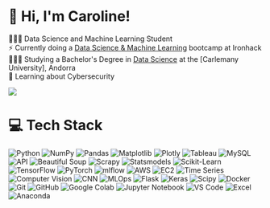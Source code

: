<!-- Level 3: Add custom code -->

# 👋 Hi, I'm Caroline!
👩🏻‍💻 Data Science and Machine Learning Student<br/>
⚡ Currently doing a [Data Science & Machine Learning](https://ironhack.com/pt/data-science-machine-learning/remoto) bootcamp at Ironhack<br/>
👩🏻‍🎓 Studying a Bachelor's Degree in [Data Science](https://www.universitatcarlemany.com/programas/bachelors/bachelor-online-data-science/) at the [Carlemany University], Andorra<br/>
💭 Learning about Cybersecurity<br/>

<!-- GitHub stats from https://github.com/anuraghazra/github-readme-stats -->
![](https://github-readme-stats.vercel.app/api?username=cbertopt&show_icons=true&theme=tokyonight&hide_border=false&include_all_commits=true&count_private=true)<br/>

# 💻 Tech Stack
<!-- Badges from https://github.com/Ileriayo/markdown-badges -->
![Python](https://img.shields.io/badge/python-3670A0?style=for-the-badge&logo=python&logoColor=ffdd54) ![NumPy](https://img.shields.io/badge/numpy-%23013243.svg?style=for-the-badge&logo=numpy&logoColor=white) ![Pandas](https://img.shields.io/badge/pandas-%23150458.svg?style=for-the-badge&logo=pandas&logoColor=white) ![Matplotlib](https://img.shields.io/badge/Matplotlib-11557C?style=for-the-badge&logo=matplotlib&logoColor=white) ![Plotly](https://img.shields.io/badge/Plotly-%233F4F75.svg?style=for-the-badge&logo=plotly&logoColor=white) ![Tableau](https://img.shields.io/badge/Tableau-005F86?style=for-the-badge&logo=Tableau&logoColor=white) ![MySQL](https://img.shields.io/badge/mysql-4479A1.svg?style=for-the-badge&logo=mysql&logoColor=white) ![API](https://img.shields.io/badge/API-FF6C37?style=for-the-badge&logo=fastapi&logoColor=white) ![Beautiful Soup](https://img.shields.io/badge/Beautiful_Soup-3776AB?style=for-the-badge&logo=BeautifulSoup&logoColor=white) ![Scrapy](https://img.shields.io/badge/Scrapy-452485?style=for-the-badge&logo=Scrapy&logoColor=white) ![Statsmodels](https://img.shields.io/badge/Statsmodels-3776AB?style=for-the-badge&logo=python&logoColor=white) ![Scikit-Learn](https://img.shields.io/badge/Scikit--Learn-F7931E?style=for-the-badge&logo=scikit-learn&logoColor=white) ![TensorFlow](https://img.shields.io/badge/TensorFlow-FF6F00?style=for-the-badge&logo=tensorflow&logoColor=white) ![PyTorch](https://img.shields.io/badge/PyTorch-EE4C2C?style=for-the-badge&logo=pytorch&logoColor=white) ![mlflow](https://img.shields.io/badge/mlflow-%23d9ead3.svg?style=for-the-badge&logo=numpy&logoColor=blue) ![AWS](https://img.shields.io/badge/AWS-232F3E?style=for-the-badge&logo=amazonaws&logoColor=white) ![EC2](https://img.shields.io/badge/EC2-232F3E?style=for-the-badge&logo=amazonaws&logoColor=white) ![Time Series](https://img.shields.io/badge/Time--Series-150458?style=for-the-badge&logo=pandas&logoColor=white) ![Computer Vision](https://img.shields.io/badge/Computer--Vision-5C3EE8?style=for-the-badge&logo=opencv&logoColor=white) ![CNN](https://img.shields.io/badge/CNN-FF6F00?style=for-the-badge&logo=tensorflow&logoColor=white) ![MLOps](https://img.shields.io/badge/MLOps-0078D4?style=for-the-badge&logo=mlflow&logoColor=white) ![Flask](https://img.shields.io/badge/flask-%23000.svg?style=for-the-badge&logo=flask&logoColor=white) ![Keras](https://img.shields.io/badge/Keras-%23D00000.svg?style=for-the-badge&logo=Keras&logoColor=white) ![Scipy](https://img.shields.io/badge/SciPy-%230C55A5.svg?style=for-the-badge&logo=scipy&logoColor=%white) ![Docker](https://img.shields.io/badge/docker-%230db7ed.svg?style=for-the-badge&logo=docker&logoColor=white) ![Git](https://img.shields.io/badge/git-%23F05033.svg?style=for-the-badge&logo=git&logoColor=white) ![GitHub](https://img.shields.io/badge/github-%23121011.svg?style=for-the-badge&logo=github&logoColor=white) ![Google Colab](https://img.shields.io/badge/Google_Colab-F9AB00?style=for-the-badge&logo=googlecolab&logoColor=white) ![Jupyter Notebook](https://img.shields.io/badge/Jupyter-DA5B0D?style=for-the-badge&logo=jupyter&logoColor=white) ![VS Code](https://img.shields.io/badge/Visual_Studio_Code-007ACC?style=for-the-badge&logo=visual-studio-code&logoColor=white) ![Excel](https://img.shields.io/badge/Microsoft_Excel-217346?style=for-the-badge&logo=microsoft-excel&logoColor=white) ![Anaconda](https://img.shields.io/badge/Anaconda-%2344A833.svg?style=for-the-badge&logo=anaconda&logoColor=white)

<!-- Proudly created with GPRM ( https://gprm.itsvg.in ) -->
